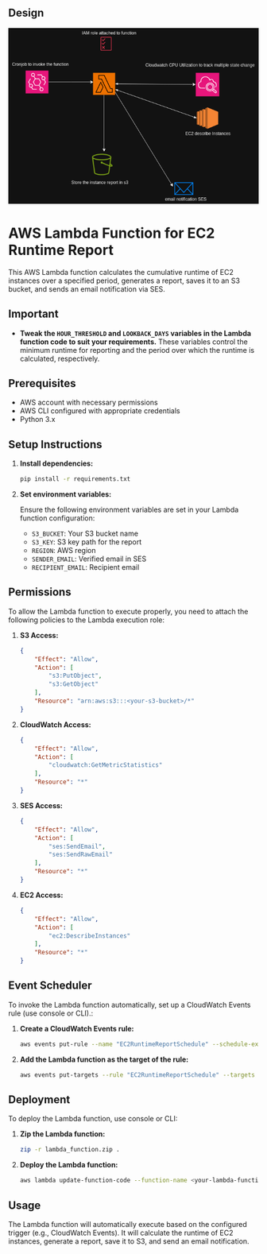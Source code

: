 ## Design
![image](vm-script-scheduler.drawio.png)



# AWS Lambda Function for EC2 Runtime Report

This AWS Lambda function calculates the cumulative runtime of EC2 instances over a specified period, generates a report, saves it to an S3 bucket, and sends an email notification via SES.

## Important

- **Tweak the `HOUR_THRESHOLD` and `LOOKBACK_DAYS` variables in the Lambda function code to suit your requirements.** These variables control the minimum runtime for reporting and the period over which the runtime is calculated, respectively.

## Prerequisites

- AWS account with necessary permissions
- AWS CLI configured with appropriate credentials
- Python 3.x

## Setup Instructions

1. **Install dependencies:**

    ```sh
    pip install -r requirements.txt
    ```

2. **Set environment variables:**

    Ensure the following environment variables are set in your Lambda function configuration:

    - `S3_BUCKET`: Your S3 bucket name
    - `S3_KEY`: S3 key path for the report
    - `REGION`: AWS region
    - `SENDER_EMAIL`: Verified email in SES
    - `RECIPIENT_EMAIL`: Recipient email

## Permissions

To allow the Lambda function to execute properly, you need to attach the following policies to the Lambda execution role:

1. **S3 Access:**

    ```json
    {
        "Effect": "Allow",
        "Action": [
            "s3:PutObject",
            "s3:GetObject"
        ],
        "Resource": "arn:aws:s3:::<your-s3-bucket>/*"
    }
    ```

2. **CloudWatch Access:**

    ```json
    {
        "Effect": "Allow",
        "Action": [
            "cloudwatch:GetMetricStatistics"
        ],
        "Resource": "*"
    }
    ```

3. **SES Access:**

    ```json
    {
        "Effect": "Allow",
        "Action": [
            "ses:SendEmail",
            "ses:SendRawEmail"
        ],
        "Resource": "*"
    }
    ```

4. **EC2 Access:**

    ```json
    {
        "Effect": "Allow",
        "Action": [
            "ec2:DescribeInstances"
        ],
        "Resource": "*"
    }
    ```

## Event Scheduler

To invoke the Lambda function automatically, set up a CloudWatch Events rule (use console or CLI).:

1. **Create a CloudWatch Events rule:**

    ```sh
    aws events put-rule --name "EC2RuntimeReportSchedule" --schedule-expression "cron(35 13 * * ? *)"
    ```

2. **Add the Lambda function as the target of the rule:**

    ```sh
    aws events put-targets --rule "EC2RuntimeReportSchedule" --targets "Id"="1","Arn"="<your-lambda-function-arn>"
    ```

## Deployment
 To deploy the Lambda function, use console or CLI:
1. **Zip the Lambda function:**

    ```sh
    zip -r lambda_function.zip .
    ```

2. **Deploy the Lambda function:**

    ```sh
    aws lambda update-function-code --function-name <your-lambda-function-name> --zip-file fileb://lambda_function.zip
    ```

## Usage

The Lambda function will automatically execute based on the configured trigger (e.g., CloudWatch Events). It will calculate the runtime of EC2 instances, generate a report, save it to S3, and send an email notification.
